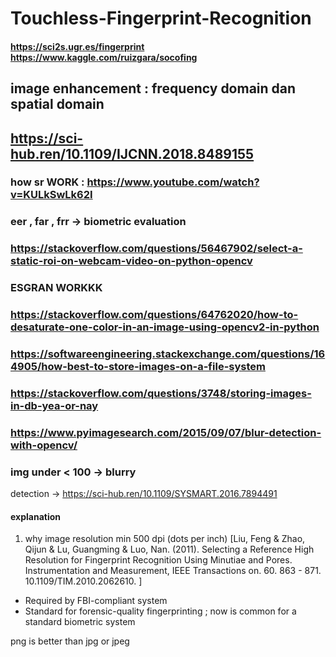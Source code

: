 # Touchless-Fingerprint-Recognition



#### https://sci2s.ugr.es/fingerprint   https://www.kaggle.com/ruizgara/socofing



## image enhancement : frequency domain dan spatial domain
## https://sci-hub.ren/10.1109/IJCNN.2018.8489155


### how sr WORK : https://www.youtube.com/watch?v=KULkSwLk62I


### eer , far , frr -> biometric evaluation

### https://stackoverflow.com/questions/56467902/select-a-static-roi-on-webcam-video-on-python-opencv

### ESGRAN WORKKK

### https://stackoverflow.com/questions/64762020/how-to-desaturate-one-color-in-an-image-using-opencv2-in-python


### https://softwareengineering.stackexchange.com/questions/164905/how-best-to-store-images-on-a-file-system

### https://stackoverflow.com/questions/3748/storing-images-in-db-yea-or-nay
### https://www.pyimagesearch.com/2015/09/07/blur-detection-with-opencv/



### img under < 100 -> blurry 
detection -> https://sci-hub.ren/10.1109/SYSMART.2016.7894491


#### explanation
1. why image resolution min 500 dpi (dots per inch) [Liu, Feng & Zhao, Qijun & Lu, Guangming & Luo, Nan. (2011). Selecting a Reference High Resolution for Fingerprint Recognition Using Minutiae and Pores. Instrumentation and Measurement, IEEE Transactions on. 60. 863 - 871. 10.1109/TIM.2010.2062610. ]
- Required by FBI-compliant system 
- Standard for forensic-quality fingerprinting ; now is common for a standard biometric system


png is better than jpg or jpeg